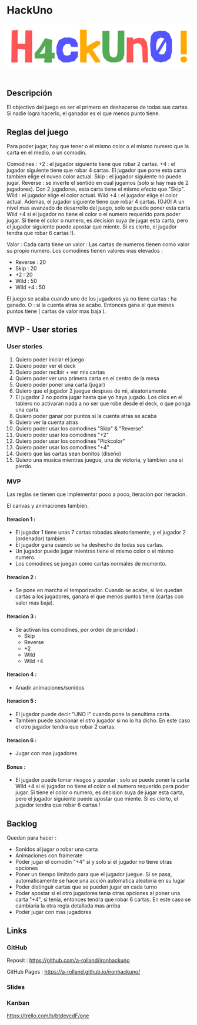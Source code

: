 # HackUno

![HackUno Logo](/images/logo_colored.png)
​
## Descripción

El objectivo del juego es ser el primero en deshacerse de todas sus cartas.
Si nadie logra hacerlo, el ganador es el que menos punto tiene.
​
## Reglas del juego  

Para poder jugar, hay que tener o el mismo color o el mismo numero que la carta en el medio, o un comodin.

Comodines : 
    +2 : el jugador siguiente tiene que robar 2 cartas.
    +4 : el jugador siguiente tiene que robar 4 cartas. El jugador que pone esta carta tambien elige el nuveo color actual.
    Skip : el jugador siguiente no puede jugar.
    Reverse : se inverte el sentido en cual jugamos (solo si hay mas de 2 jugadores). Con 2 jugadores, esta carta tiene el mismo efecto que "Skip".
    Wild : el jugador elige el color actual.
    Wild +4 : el jugador elige el color actual. Ademas, el jugador siguiente tiene que robar 4 cartas. 
    (OJO! A un nivel mas avanzado de desarrollo del juego, solo se puede poner esta carta Wild +4 si el jugador no tiene el color o el numero requerido para poder jugar. Si tiene el color o numero, es decision suya de jugar esta carta, pero el jugador siguiente puede apostar que miente. Si es cierto, el jugador tendra que robar 6 cartas !).

Valor :
Cada carta tiene un valor :
Las cartas de numeros tienen como valor su propio numero.
Los comodines tienen valores mas elevados :
- Reverse : 20
- Skip : 20
- +2 : 20
- Wild : 50
- Wild +4 : 50

El juego se acaba cuando uno de los jugadores ya no tiene cartas : ha ganado.
O : si la cuenta atras se acabo. Entonces gana el que menos puntos tiene ( cartas de valor mas baja ).
​
## MVP - User stories

### User stories

1. Quiero poder iniciar el juego
2. Quiero poder ver el deck
3. Quiero poder recibir + ver mis cartas
4. Quiero poder ver una primera carta en el centro de la mesa
5. Quiero poder poner una carta (jugar)
6. Quiero que el jugador 2 juegue despues de mi, aleatoriamente
7. El jugador 2 no podra jugar hasta que yo haya jugado. Los clics en el tablero no activaran nada a no ser que robe desde el deck, o que ponga una carta
8. Quiero poder ganar por puntos si la cuenta atras se acaba
9. Quiero ver la cuenta atras
10. Quiero poder usar los comodines "Skip" & "Reverse"
11. Quiero poder usar los comodines "+2"
12. Quiero poder usar los comodines "Pickcolor"
13. Quiero poder usar los comodines "+4"
14. Quiero que las cartas sean bonitos (diseño)
15. Quiero una musica mientras juegue, una de victoria, y tambien una si pierdo.

### MVP

Las reglas se tienen que implementar poco a poco, iteracion por iteracion.

El canvas y animaciones tambien.

#### Iteracion 1 :

- El jugador 1 tiene unas 7 cartas robadas aleatoriamente, y el jugador 2 (ordenador) tambien.
- El jugador gana cuando se ha deshecho de todas sus cartas.
- Un jugador puede jugar mientras tiene el mismo color o el mismo numero.
- Los comodines se juegan como cartas normales de momento.

#### Iteracion 2 : 

- Se pone en marcha el temporizador. Cuando se acabe, si les quedan cartas a los jugadores, ganara el que menos puntos tiene (cartas con valor mas baja).

#### Iteracion 3 : 

- Se activan los comodines, por orden de prioridad :
    - Skip
    - Reverse
    - +2
    - Wild
    - Wild +4

#### Iteracion 4 : 

- Anadir animaciones/sonidos

#### Iteracion 5 : 

- El jugador puede decir "UNO !" cuando pone la penultima carta.
- Tambien puede sancionar el otro jugador si no lo ha dicho. En este caso el otro jugador tendra que robar 2 cartas.

#### Iteracion 6 : 

- Jugar con mas jugadores

#### Bonus :

- El jugador puede tomar riesgos y apostar : solo se puede poner la carta Wild +4 si el jugador no tiene el color o el numero requerido para poder jugar. Si tiene el color o numero, es decision suya de jugar esta carta, pero el jugador siguiente puede apostar que miente. Si es cierto, el jugador tendra que robar 6 cartas !
​
## Backlog

Quedan para hacer : 
- Sonidos al jugar o robar una carta
- Animaciones con framerate
- Poder jugar el comodin "+4" si y solo si el jugador no tiene otras opciones
- Poner un tiempo limitado para que el jugador juegue. Si se pasa, automaticamente se hace una acción automatica aleatoria en su lugar
- Poder distinguir cartas que se pueden jugar en cada turno
- Poder apostar si el otro jugadores tenia otras opciones al poner una carta "+4", si tenia, entonces tendra que robar 6 cartas. En este caso se cambiaria la otra regla detallada mas arriba
- Poder jugar con mas jugadores

## Links

### GitHub

Reposit : https://github.com/a-rolland/ironhackuno

GitHub Pages : https://a-rolland.github.io/ironhackuno/

### Slides

### Kanban

https://trello.com/b/btdeycdF/one


